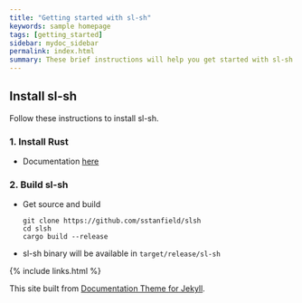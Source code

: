 ```yaml
---
title: "Getting started with sl-sh"
keywords: sample homepage
tags: [getting_started]
sidebar: mydoc_sidebar
permalink: index.html
summary: These brief instructions will help you get started with sl-sh.
---
```



## Install sl-sh

Follow these instructions to install sl-sh.

### 1. Install Rust
-  Documentation [here](https://www.rust-lang.org/tools/install)

### 2. Build sl-sh
-  Get source and build
    ```
    git clone https://github.com/sstanfield/slsh
    cd slsh
    cargo build --release
    ```
-  sl-sh binary will be available in `target/release/sl-sh`

{% include links.html %}

This site built from [Documentation Theme for Jekyll](https://github.com/tomjoht/documentation-theme-jekyll).
